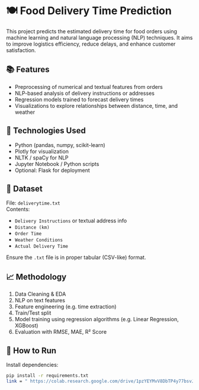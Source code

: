

# 🍽️ Food Delivery Time Prediction

This project predicts the estimated delivery time for food orders using machine learning and natural language processing (NLP) techniques. It aims to improve logistics efficiency, reduce delays, and enhance customer satisfaction.

## 📚 Features

- Preprocessing of numerical and textual features from orders
- NLP-based analysis of delivery instructions or addresses
- Regression models trained to forecast delivery times
- Visualizations to explore relationships between distance, time, and weather

## 🧪 Technologies Used

- Python (pandas, numpy, scikit-learn)
- Plotly for visualization
- NLTK / spaCy for NLP
- Jupyter Notebook / Python scripts
- Optional: Flask for deployment

## 📝 Dataset

File: `deliverytime.txt`  
Contents:
- `Delivery Instructions` or textual address info
- `Distance (km)`
- `Order Time`
- `Weather Conditions`
- `Actual Delivery Time`

Ensure the `.txt` file is in proper tabular (CSV-like) format.

## 📈 Methodology

1. Data Cleaning & EDA
2. NLP on text features
3. Feature engineering (e.g. time extraction)
4. Train/Test split
5. Model training using regression algorithms (e.g. Linear Regression, XGBoost)
6. Evaluation with RMSE, MAE, R² Score

## 🚀 How to Run

Install dependencies:

```bash
pip install -r requirements.txt
link = " https://colab.research.google.com/drive/1pzYEYMvV8DbTP4y77bsvJMWMtGN1Q-C6?usp=sharing"
